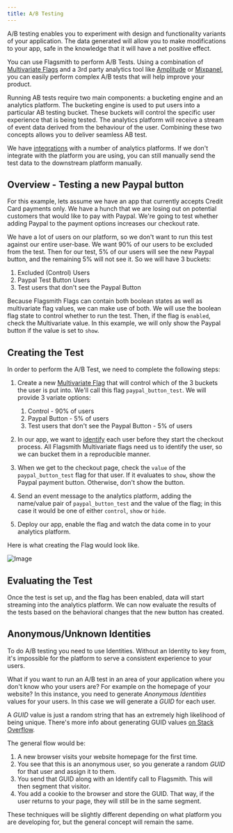```yaml
---
title: A/B Testing
---
```


A/B testing enables you to experiment with design and functionality variants of your application. The data generated
will allow you to make modifications to your app, safe in the knowledge that it will have a net positive effect.

You can use Flagsmith to perform A/B Tests. Using a combination of
[Multivariate Flags](/basic-features/managing-features.md#multi-variate-flags) and a 3rd party analytics tool like
[Amplitude](https://amplitude.com/) or [Mixpanel](https://mixpanel.com/), you can easily perform complex A/B tests that
will help improve your product.

Running AB tests require two main components: a bucketing engine and an analytics platform. The bucketing engine is used
to put users into a particular AB testing bucket. These buckets will control the specific user experience that is being
tested. The analytics platform will receive a stream of event data derived from the behaviour of the user. Combining
these two concepts allows you to deliver seamless AB test.

We have [integrations](/integrations) with a number of analytics platforms. If we don't integrate with the platform you
are using, you can still manually send the test data to the downstream platform manually.

## Overview - Testing a new Paypal button

For this example, lets assume we have an app that currently accepts Credit Card payments only. We have a hunch that we
are losing out on potential customers that would like to pay with Paypal. We're going to test whether adding Paypal to
the payment options increases our checkout rate.

We have a lot of users on our platform, so we don't want to run this test against our entire user-base. We want 90% of
our users to be excluded from the test. Then for our test, 5% of our users will see the new Paypal button, and the
remaining 5% will not see it. So we will have 3 buckets:

1. Excluded (Control) Users
2. Paypal Test Button Users
3. Test users that don't see the Paypal Button

Because Flagsmith Flags can contain both boolean states as well as multivariate flag values, we can make use of both. We
will use the boolean flag state to control whether to run the test. Then, if the flag is `enabled`, check the
Multivariate value. In this example, we will only show the Paypal button if the value is set to `show`.

## Creating the Test

In order to perform the A/B Test, we need to complete the following steps:

1. Create a new [Multivariate Flag](/basic-features/managing-features.md#multi-variate-flags) that will control which of
   the 3 buckets the user is put into. We'll call this flag `paypal_button_test`. We will provide 3 variate options:

   1. Control - 90% of users
   2. Paypal Button - 5% of users
   3. Test users that don't see the Paypal Button - 5% of users

2. In our app, we want to [identify](/basic-features/managing-identities.md) each user before they start the checkout
   process. All Flagsmith Multivariate flags need us to identify the user, so we can bucket them in a reproducible
   manner.
3. When we get to the checkout page, check the `value` of the `paypal_button_test` flag for that user. If it evaluates
   to `show`, show the Paypal payment button. Otherwise, don't show the button.
4. Send an event message to the analytics platform, adding the name/value pair of `paypal_button_test` and the value of
   the flag; in this case it would be one of either `control`, `show` or `hide`.
5. Deploy our app, enable the flag and watch the data come in to your analytics platform.

Here is what creating the Flag would look like.

![Image](/img/ab-test-paypal-example.png)

## Evaluating the Test

Once the test is set up, and the flag has been enabled, data will start streaming into the analytics platform. We can
now evaluate the results of the tests based on the behavioral changes that the new button has created.

## Anonymous/Unknown Identities

To do A/B testing you need to use Identities. Without an Identity to key from, it's impossible for the platform to serve
a consistent experience to your users.

What if you want to run an A/B test in an area of your application where you don't know who your users are? For example
on the homepage of your website? In this instance, you need to generate _Anonymous Identities_ values for your users. In
this case we will generate a _GUID_ for each user.

A _GUID_ value is just a random string that has an extremely high likelihood of being unique. There's more info about
generating GUID values [on Stack Overflow](https://stackoverflow.com/a/2117523).

The general flow would be:

1. A new browser visits your website homepage for the first time.
2. You see that this is an anonymous user, so you generate a random _GUID_ for that user and assign it to them.
3. You send that GUID along with an Identify call to Flagsmith. This will then segment that visitor.
4. You add a cookie to the browser and store the GUID. That way, if the user returns to your page, they will still be in
   the same segment.

These techniques will be slightly different depending on what platform you are developing for, but the general concept
will remain the same.
